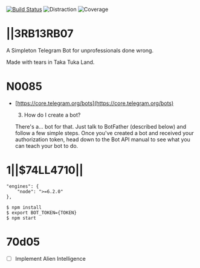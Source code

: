 [![Build Status](https://travis-ci.org/madflow/nerdbier-b0t.svg?branch=master)](https://travis-ci.org/madflow/nerdbier-b0t)
![Distraction](https://img.shields.io/badge/distraction-passing-brightgreen.svg)
![Coverage](https://img.shields.io/badge/coverage-0%25-brightgreen.svg)

# |\|3RB13RB07

A Simpleton Telegram Bot for unprofessionals done wrong.

Made with tears in Taka Tuka Land.

# N0085

+ [https://core.telegram.org/bots](https://core.telegram.org/bots)

    3. How do I create a bot?

    There's a… bot for that. Just talk to BotFather (described below) and follow a few simple steps. Once you've created a bot and received your authorization token, head down to the Bot API manual to see what you can teach your bot to do.

# 1|\|$74LL4710|\|

```
"engines": {
    "node": ">=6.2.0"
},
```



```
$ npm install
$ export BOT_TOKEN={TOKEN}
$ npm start
```

# 70d05

- [ ] Implement Alien Intelligence



